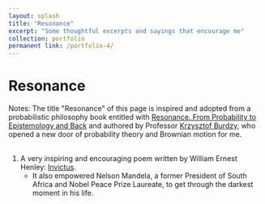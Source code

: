 ```yaml
---
layout: splash
title: "Resonance"
excerpt: "Some thoughtful excerpts and sayings that encourage me"
collection: portfolio
permanent link: /portfolio-4/
---
```


<h1>Resonance</h1>

Notes: The title "Resonance" of this page is inspired and adopted from a probabilistic philosophy book entitled with [Resonance. From Probability to Epistemology and Back](https://www.worldscientific.com/worldscibooks/10.1142/p1073) and authored by Professor [Krzysztof Burdzy](https://sites.math.washington.edu/~burdzy/), who opened a new door of probability theory and Brownian motion for me.
<br/>
<br/>

1. A very inspiring and encouraging poem written by William Ernest Henley: [Invictus](https://www.poetryfoundation.org/poems/51642/invictus). 
   * It also empowered Nelson Mandela, a former President of South Africa and Nobel Peace Prize Laureate, to get through the darkest moment in his life.
